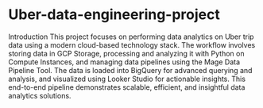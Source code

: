 # Uber-data-engineering-project
Introduction
This project focuses on performing data analytics on Uber trip data using a modern cloud-based technology stack. The workflow involves storing data in GCP Storage, processing and analyzing it with Python on Compute Instances, and managing data pipelines using the Mage Data Pipeline Tool. The data is loaded into BigQuery for advanced querying and analysis, and visualized using Looker Studio for actionable insights. This end-to-end pipeline demonstrates scalable, efficient, and insightful data analytics solutions.
